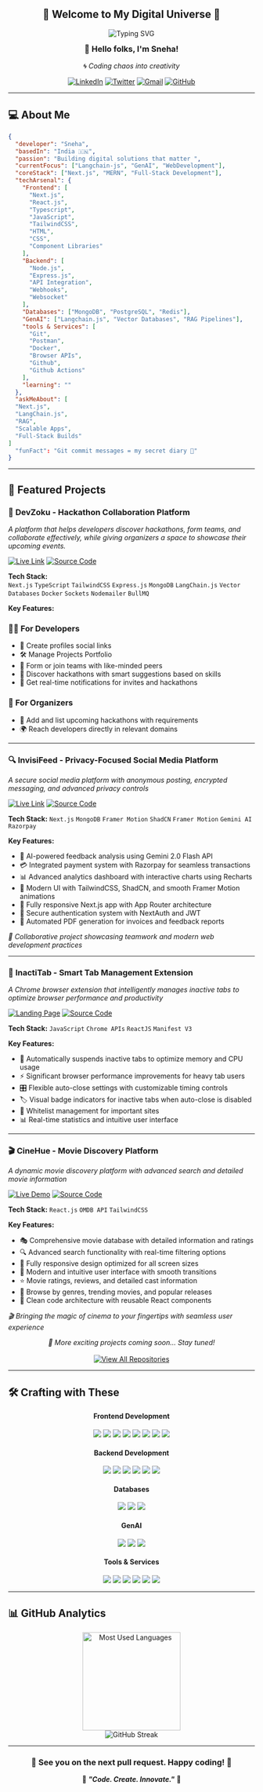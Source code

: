 <div align="center">

## 🌟 **Welcome to My Digital Universe** 🌟

<p align="center">
  <img src="https://readme-typing-svg.herokuapp.com?font=Fira+Code&size=28&duration=3000&pause=1000&color=36BCF7&center=true&vCenter=true&width=600&lines=Full-Stack+Developer;MERN+Stack+Developer;NextJS+Wizard;Open+Source+Contributor;Problem+Solver;Code+Craftsperson" alt="Typing SVG" style="margin-bottom: -10px;" />
</p>

### 👋 **Hello folks, I'm Sneha!**

🌀 _Coding chaos into creativity_

[![LinkedIn](https://img.shields.io/badge/LinkedIn-0A66C2?style=for-the-badge&logo=linkedin&logoColor=white)](https://www.linkedin.com/in/ss0807/)
[![Twitter](https://img.shields.io/badge/Twitter-000?style=for-the-badge&logo=twitter&logoColor=white)](https://x.com/SnehaDevs)
[![Gmail](https://img.shields.io/badge/Gmail-EE3C31?style=for-the-badge&logo=gmail&logoColor=white)](mailto:snehav2109@gmail.com)
[![GitHub](https://img.shields.io/badge/GitHub-171515?style=for-the-badge&logo=github&logoColor=white)](https://github.com/SnehaSharma245)

</div>

---

## 💻 About Me

```json
{
  "developer": "Sneha",
  "basedIn": "India 🇮🇳",
  "passion": "Building digital solutions that matter ",
  "currentFocus": ["Langchain-js", "GenAI", "WebDevelopment"],
  "coreStack": ["Next.js", "MERN", "Full-Stack Development"],
  "techArsenal": {
    "Frontend": [
      "Next.js",
      "React.js",
      "Typescript",
      "JavaScript",
      "TailwindCSS",
      "HTML",
      "CSS",
      "Component Libraries"
    ],
    "Backend": [
      "Node.js",
      "Express.js",
      "API Integration",
      "Webhooks",
      "Websocket"
    ],
    "Databases": ["MongoDB", "PostgreSQL", "Redis"],
    "GenAI": ["Langchain.js", "Vector Databases", "RAG Pipelines"],
    "tools & Services": [
      "Git",
      "Postman",
      "Docker",
      "Browser APIs",
      "Github",
      "Github Actions"
    ],
    "learning": ""
  },
  "askMeAbout": [
  "Next.js",
  "LangChain.js",
  "RAG",
  "Scalable Apps",
  "Full-Stack Builds"
]
  "funFact": "Git commit messages = my secret diary 📖"
}
```

---

## 🚀 Featured Projects

### 🚀 **DevZoku - Hackathon Collaboration Platform**

_A platform that helps developers discover hackathons, form teams, and collaborate effectively, while giving organizers a space to showcase their upcoming events._

[![Live Link](https://img.shields.io/badge/_Live_Link-FF6B6B?style=for-the-badge&logo=vercel&logoColor=white)](https://devzoku.vercel.app)
[![Source Code](https://img.shields.io/badge/_Source_Code-171515?style=for-the-badge&logo=github&logoColor=white)](https://github.com/celersneha/devzoku)

**Tech Stack:**  
`Next.js` `TypeScript` `TailwindCSS` `Express.js` `MongoDB` `LangChain.js` `Vector Databases` `Docker` `Sockets` `Nodemailer` `BullMQ`

**Key Features:**

### 👨‍💻 For Developers

- 📄 Create profiles social links
- 🛠️ Manage Projects Portfolio
- 👥 Form or join teams with like-minded peers
- 🔎 Discover hackathons with smart suggestions based on skills
- 🔔 Get real-time notifications for invites and hackathons

### 🏢 For Organizers

- 📝 Add and list upcoming hackathons with requirements
- 🌍 Reach developers directly in relevant domains

---

### 🔍 **InvisiFeed - Privacy-Focused Social Media Platform**

_A secure social media platform with anonymous posting, encrypted messaging, and advanced privacy controls_

[![Live Link](https://img.shields.io/badge/_Live_Demo-00D2FF?style=for-the-badge&logo=vercel&logoColor=white)](https://invisifeed.vercel.app)
[![Source Code](https://img.shields.io/badge/_Source_Code-171515?style=for-the-badge&logo=github&logoColor=white)](https://github.com/zenoshubh/InvisiFeed)

**Tech Stack:** `Next.js` `MongoDB` `Framer Motion` `ShadCN` `Framer Motion` `Gemini AI` `Razorpay`

**Key Features:**

- 🤖 AI-powered feedback analysis using Gemini 2.0 Flash API
- 💳 Integrated payment system with Razorpay for seamless transactions
- 📊 Advanced analytics dashboard with interactive charts using Recharts
- 🎨 Modern UI with TailwindCSS, ShadCN, and smooth Framer Motion animations
- 📱 Fully responsive Next.js app with App Router architecture
- 🔐 Secure authentication system with NextAuth and JWT
- 📄 Automated PDF generation for invoices and feedback reports

_🤝 Collaborative project showcasing teamwork and modern web development practices_

---

### 🎯 **InactiTab - Smart Tab Management Extension**

_A Chrome browser extension that intelligently manages inactive tabs to optimize browser performance and productivity_

[![Landing Page](https://img.shields.io/badge/_Landing_Page-FF6B6B?style=for-the-badge&logo=vercel&logoColor=white)](https://github.com/SnehaSharma245/InactiTab-landing-page)
[![Source Code](https://img.shields.io/badge/_Source_Code-171515?style=for-the-badge&logo=github&logoColor=white)](https://github.com/SnehaSharma245/InactiTab)

**Tech Stack:** `JavaScript` `Chrome APIs` `ReactJS` `Manifest V3`

**Key Features:**

- 🔄 Automatically suspends inactive tabs to optimize memory and CPU usage
- ⚡ Significant browser performance improvements for heavy tab users
- 🎛️ Flexible auto-close settings with customizable timing controls
- 🏷️ Visual badge indicators for inactive tabs when auto-close is disabled
- 🔧 Whitelist management for important sites
- 📊 Real-time statistics and intuitive user interface

---

### 🎬 **CineHue - Movie Discovery Platform**

_A dynamic movie discovery platform with advanced search and detailed movie information_

[![Live Demo](https://img.shields.io/badge/_Live_Demo-FF4655?style=for-the-badge&logo=vercel&logoColor=white)](https://cinehue.vercel.app)
[![Source Code](https://img.shields.io/badge/_Source_Code-171515?style=for-the-badge&logo=github&logoColor=white)](https://github.com/SnehaSharma245/CineHue)

**Tech Stack:** `React.js` `OMDB API` `TailwindCSS`

**Key Features:**

- 🎭 Comprehensive movie database with detailed information and ratings
- 🔍 Advanced search functionality with real-time filtering options
- 📱 Fully responsive design optimized for all screen sizes
- 🎨 Modern and intuitive user interface with smooth transitions
- ⭐ Movie ratings, reviews, and detailed cast information
- 🎪 Browse by genres, trending movies, and popular releases
- 🎯 Clean code architecture with reusable React components

_🎬 Bringing the magic of cinema to your fingertips with seamless user experience_

<div align="center">
  <i>🚀 More exciting projects coming soon... Stay tuned!</i>
</div>

<div align="center">
  <br/>
  <a href="https://github.com/celersneha?tab=repositories">
    <img src="https://img.shields.io/badge/📂_View_All_Repos-131414?style=for-the-badge&logo=github&logoColor=white" alt="View All Repositories" />
  </a>
</div>

---

## 🛠️ Crafting with These

<h4 align="center"><b> Frontend Development</b></h4>

<p align="center">
  <img src="https://img.shields.io/badge/Next.js-000000?style=for-the-badge&logo=next.js&logoColor=white"/>
  <img src="https://img.shields.io/badge/React-20232A?style=for-the-badge&logo=react&logoColor=61DAFB"/>
  <img src="https://img.shields.io/badge/TypeScript-007ACC?style=for-the-badge&logo=typescript&logoColor=white"/>
  <img src="https://img.shields.io/badge/JavaScript-F7DF1E?style=for-the-badge&logo=javascript&logoColor=black"/>
  <img src="https://img.shields.io/badge/Tailwind_CSS-38B2AC?style=for-the-badge&logo=tailwind-css&logoColor=white"/>
  <img src="https://img.shields.io/badge/HTML5-E34F26?style=for-the-badge&logo=html5&logoColor=white"/>
  <img src="https://img.shields.io/badge/CSS3-1572B6?style=for-the-badge&logo=css3&logoColor=white"/>
  <img src="https://img.shields.io/badge/Component%20Libraries-4B0082?style=for-the-badge&logo=storybook&logoColor=white"/>
</p>

<h4 align="center"><b> Backend Development</b></h4>

<p align="center">
  <img src="https://img.shields.io/badge/Node.js-43853D?style=for-the-badge&logo=node.js&logoColor=white"/>
  <img src="https://img.shields.io/badge/Express.js-404D59?style=for-the-badge&logo=express&logoColor=white"/>
  <img src="https://img.shields.io/badge/API%20Integration-02569B?style=for-the-badge&logo=fastapi&logoColor=white"/>
  <img src="https://img.shields.io/badge/Webhooks-FF4500?style=for-the-badge&logo=webhooks&logoColor=white"/>
  <img src="https://img.shields.io/badge/WebSocket-008080?style=for-the-badge&logo=socket.io&logoColor=white"/>
  <img src="https://img.shields.io/badge/JWT-black?style=for-the-badge&logo=JSON%20web%20tokens"/>
</p>

<h4 align="center"><b>Databases</b></h4>

<p align="center">
  <img src="https://img.shields.io/badge/MongoDB-4EA94B?style=for-the-badge&logo=mongodb&logoColor=white"/>
  <img src="https://img.shields.io/badge/PostgreSQL-316192?style=for-the-badge&logo=postgresql&logoColor=white"/>
  <img src="https://img.shields.io/badge/Redis-DC382D?style=for-the-badge&logo=redis&logoColor=white"/>
</p>

<h4 align="center"><b>GenAI</b></h4>

<p align="center">
  <img src="https://img.shields.io/badge/LangChain.js-1E90FF?style=for-the-badge&logo=javascript&logoColor=white"/>
  <img src="https://img.shields.io/badge/Vector%20Databases-800080?style=for-the-badge&logo=databricks&logoColor=white"/>
  <img src="https://img.shields.io/badge/RAG%20Pipelines-FF1493?style=for-the-badge&logo=ai&logoColor=white"/>
</p>

<h4 align="center"><b>Tools & Services</b></h4>

<p align="center">
  <img src="https://img.shields.io/badge/Git-F05032?style=for-the-badge&logo=git&logoColor=white"/>
  <img src="https://img.shields.io/badge/Postman-FF6C37?style=for-the-badge&logo=postman&logoColor=white"/>
  <img src="https://img.shields.io/badge/Docker-2496ED?style=for-the-badge&logo=docker&logoColor=white"/>
  <img src="https://img.shields.io/badge/GitHub-181717?style=for-the-badge&logo=github&logoColor=white"/>
  <img src="https://img.shields.io/badge/GitHub%20Actions-2088FF?style=for-the-badge&logo=github-actions&logoColor=white"/>
  <img src="https://img.shields.io/badge/Browser%20APIs-4682B4?style=for-the-badge&logo=googlechrome&logoColor=white"/>
</p>

---

## 📊 GitHub Analytics

<div align="center">
  <img src="https://github-readme-stats.vercel.app/api/top-langs/?username=celersneha&layout=compact&theme=tokyonight&hide_border=true&bg_color=0D1117&title_color=58A6FF&text_color=C9D1D9&langs_count=8" alt="Most Used Languages" height="200"/>
</div>

<div align="center">
  <img src="https://github-readme-streak-stats.herokuapp.com/?user=celersneha&theme=tokyonight&hide_border=true&background=0D1117&stroke=58A6FF&ring=79C0FF&fire=FF6B6B&currStreakLabel=C9D1D9" alt="GitHub Streak" />
</div>

---

<div align="center">

### 👋 See you on the next pull request. Happy coding! 🎉

💫 **_"Code. Create. Innovate."_** 💫

</div>
